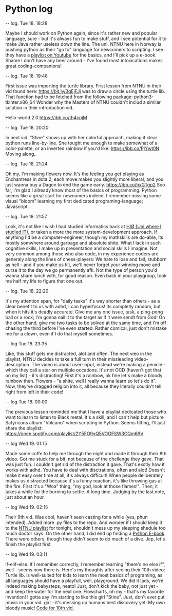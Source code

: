 # Python log
-- log. Tue 18. 18:28

Maybe I should work on Python again, since it's rather new and popular language, sure - but it's always fun to make stuff, and I see potential for it to make Java rather useless down the line. The uni. NTNU here in Norway is pushing python as their "go to" language for newcomers to scripting. I see they have a [playlist on Youtube](https://www.youtube.com/watch?v=CW6jkSKRjCE&list=PLrIC8MB5SE_HY4zKDCYUAz4ugAXZMgQ3z&index=2) for the basics, and I'll pick up a e-book. Shame I don't have any beer around - I've found most intoxications makes great coding-companions!

-- log. Tue 18. 19:48

First issue was importing the turtle library. First lesson from NTNU in their vid found here: https://bit.ly/3qEjFJj was to draw a circle using the turtle lib. 
That function had to be fetched from the following package: python3-tkinter.x86_64
Wonder why the Masters of NTNU couldn't includ a similar solution in their introduction vid.

Hello-world.2.0
https://ibb.co/th4cpjM

-- log. Tue 18. 20:20

In next vid. "Stine" shows up with her colorful approach, making it clear python runs line-by-line.
She tought me enough to make somewhat of a color-palette, or an inverted rainbow if you'd like:
https://ibb.co/PjYwt0N Moving along..

-- log. Tue 18. 21:24

Oh my, I'm making flowers now. It's the feeling you get playing as Enchantress in dota 2, each move makes you slightly more liberal, and you just wanna buy a Dagon to end the game early. https://ibb.co/hxGTgp2 Soo far, I'm glad I allready know most of the basics of programming. Python seems like a great start for newcomers indeed. I remember missing some visual "bloom" learning my first dedicated programing-language; Javascript.

-- log. Tue 18. 21:57

Look, it's not like I wish I had studied informatics back at [HIØ (Uni where I studied IT)](https://www.hiof.no/english/), or taken a more the more system-development approach. If anything I'd be a computer-engineer, though my mathskills are do-able, its mostly somwhere around garbage and absolute shite. What I lack in such cognitive skills, I make up in presentation and social skills I imagine. Not very common among those who also code, in my experience coders are generaly along the lines of chess-players: We hate to lose and fail, stubborn as hell - and if you make us tilt, we'll never forget your winning move and curse it to the day we go permanently afk. Not the type of person you'd wanna share lunch with, for good reason. Even back in your playgroup, took me half my life to figure that one out.

-- log. Tue 18. 22:20

It's my attention span, for "daily tasks" it's way shorter than others - as a clear benefit to us with adhd, I can hyperfocus! Its completly random, but when it hits it's deadly accurate. Give me any one issue, task, a ping-pong ball or a rock; I'm gonna nail it to the target as if it were sendt from God! On the other hand, give me two tasks to be solved at the same time, and I'm off chasing the third before I've even started. Rather comical, just don't mistake me for a clown, even if I do that myself sometimes. 

-- log Tue 18. 23:35

Like, this stuff gets me distracted, alot and often. The next vieo in the playlist, NTNU decides to take a full turn in their missleading video-description. The video is about user-input, instead we're making a penicle - which they call a star on multiple occations. It's not OCD (haven't got that on my list) - it's distracting! First it's a rainbow, ok fine let's make a bloody rainbow then. Flowers - "a shite, well I really wanna learn so let's do it". Now, they've dragged religion into it, all because they literally couldn't tell right from left in their code! 

-- log Tue 18. 00:00

The previous lesson reminded me that I have a playlist dedicated those who want to learn to listen to Black metal. It's a skill, and I can't help but picture Satyricons album "Volcano" when scripting in Python. Seems fitting, I'll just share the playlist: https://open.spotify.com/playlist/2Y5FO9yQ5VOOFSW3CQm69V 

-- log Wed 19. 01:15

Made some coffe to help me through the night and made it through their 8th video. Got me stuck for a bit, not because of the chellenge they gave. That was just fun. I couldn't get rid of the distraction it gave. That's exctly how it works with adhd. You have to deal with disctrations, often and alot! Doesn't make it easy over time at all, it's always difficult! When people deliberately makes us distracted because it's a funny reaction, it's like throwing gas at the fire. First it's a "Woa" thing, "my god, look at those flames!". Then, it takes a while for the burning to settle. A long time. Judging by the last note, just about an hour.


-- log Wed 19. 02:15

Their 9th vid. Was cool, haven't seen casting for a while (yes, phun intended).
Added more .py files to the repo. And wonder if I should keep it to the [NTNU playlist](https://bit.ly/3KhEhz3) for tonight, shouldn't mess up my sleeping shedule too much doctor says. On the other hand, I did end up finding a [Python E-book](https://bit.ly/3nBQvsk). There were others, though they didn't seem to do much of a dive. Jep, let's finish the playlist first.

-- log Wed 19. 03:11

if-elif-else. If I remember correctly, I remember learning "there's no else if", well - seems now there is. Here's my thoughts after seeing their 10th video: Turtle lib. is well-suited for kids to learn the most basics of programing, as all languages should have a playfull, well, playground. We did it lads, we're indeed making babysteps, neato! Just, don't kick the baby, not just yet - and keep the water for the next one. Flowcharts, oh my - that's my favorite invention! I gotta say I'm starting to like this girl "Stine". Just, don't ever put music in your vid. girl - it's messing up humans best discovery yet: My own bloody music!
[Code for 10th vid.](https://github.com/p3k4/playground/blob/main/conditions.py)
